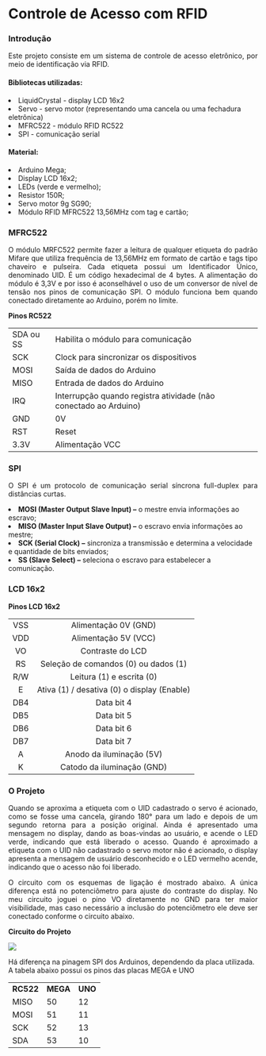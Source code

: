<h1>Controle de Acesso com RFID</h1>
<h3>Introdução</h3>
<p align=justify>Este projeto consiste em um sistema de controle de acesso eletrônico, por meio de identificação via RFID.</p>
<h4>Bibliotecas utilizadas:</h4>
<li>LiquidCrystal - display LCD 16x2</li>
<li>Servo - servo motor (representando uma cancela ou uma fechadura eletrônica)</li>
<li>MFRC522 - módulo RFID RC522</li>
<li>SPI - comunicação serial</li>
<h4>Material:</h4>
<li>Arduino Mega;</li>
<li>Display LCD 16x2;</li>
<li>LEDs (verde e vermelho);</li>
<li>Resistor 150R;</li>
<li>Servo motor 9g SG90;</li>
<li>Módulo RFID MFRC522 13,56MHz com tag e cartão;</li>
<h3>MFRC522</h3>
<p align=justify>O módulo MRFC522 permite fazer a leitura de qualquer etiqueta do padrão Mifare que utiliza frequência de 13,56MHz em formato de cartão e tags tipo chaveiro e pulseira. Cada etiqueta possui um Identificador Único, denominado UID. É um código hexadecimal de 4 bytes. A alimentação do módulo é 3,3V e por isso é aconselhável o uso de um conversor de nível de tensão nos pinos de comunicação SPI. O módulo funciona bem quando conectado diretamente ao Arduino, porém no limite.</p>
<p><b>Pinos RC522</b></p>
<table>
  <tr><td>SDA ou SS</td><td>Habilita o módulo para comunicação</td></tr>
  <tr><td>SCK</td><td>Clock para sincronizar os dispositivos</td></tr>
  <tr><td>MOSI</td><td>Saída de dados do Arduino</td></tr>
  <tr><td>MISO</td><td>Entrada de dados do Arduino</td></tr>
  <tr><td>IRQ</td><td>Interrupção quando registra atividade (não conectado ao Arduino)</td></tr>
  <tr><td>GND</td><td>0V</td></tr>
  <tr><td>RST</td><td>Reset</td></tr>
  <tr><td>3.3V</td><td>Alimentação VCC</td></tr>
</table>
<h3>SPI</h3>
<p align=justify>O SPI é um protocolo de comunicação serial síncrona full-duplex para distâncias curtas.</p>
<p><li><b>MOSI (Master Output Slave Input) –</b> o mestre envia informações ao escravo;</li>
  <li><b>MISO (Master Input Slave Output) –</b> o escravo envia informações ao mestre;</li>
  <li><b>SCK (Serial Clock) –</b> sincroniza a transmissão e determina a velocidade e quantidade de bits enviados;</li>
  <li><b>SS (Slave Select) –</b> seleciona o escravo para estabelecer a comunicação.</li></p>
<h3>LCD 16x2</h3>
<p><b>Pinos LCD 16x2</b></p>
<table>
  <tr align=center><td>VSS</td><td>Alimentação 0V (GND)</td></tr>
  <tr align=center><td>VDD</td><td>Alimentação 5V (VCC)</td></tr>
  <tr align=center><td>VO</td><td>Contraste do LCD</td></tr>
  <tr align=center><td>RS</td><td>Seleção de comandos (0) ou dados (1)</td></tr>
  <tr align=center><td>R/W</td><td>Leitura (1) e escrita (0)</td></tr>
  <tr align=center><td>E</td><td>Ativa (1) / desativa (0) o display (Enable)</td></tr>
  <tr align=center><td>DB4</td><td>Data bit 4</td></tr>
  <tr align=center><td>DB5</td><td>Data bit 5</td></tr>
  <tr align=center><td>DB6</td><td>Data bit 6</td></tr>
  <tr align=center><td>DB7</td><td>Data bit 7</td></tr>
  <tr align=center><td>A</td><td>Anodo da iluminação (5V)</td></tr>
  <tr align=center><td>K</td><td>Catodo da iluminação (GND)</td></tr>
</table>
<h3>O Projeto</h3>
<p align=justify>Quando se aproxima a etiqueta com o UID cadastrado o servo é acionado, como se fosse uma cancela, girando 180° para um lado e depois de um segundo retorna para a posição original. Ainda é apresentado uma mensagem no display, dando as boas-vindas ao usuário, e acende o LED verde, indicando que está liberado o acesso. Quando é aproximado a etiqueta com o UID não cadastrado o servo motor não é acionado, o display apresenta a mensagem de usuário desconhecido e o LED vermelho acende, indicando que o acesso não foi liberado.</p>
<p align=justify>O circuito com os esquemas de ligação é mostrado abaixo. A única diferença está no potenciômetro para ajuste do contraste do display. No meu circuito joguei o pino VO diretamente no GND para ter maior visibilidade, mas caso necessário a inclusão do potenciômetro ele deve ser conectado conforme o circuito abaixo.</p>
<p><b>Circuito do Projeto</b></p>
<img src="l1nq.com/7Z8Fp">
<p>Há diferença na pinagem SPI dos Arduinos, dependendo da placa utilizada. A tabela abaixo possui os pinos das placas MEGA e UNO</p>
<table>
  <tr><td><b>RC522</b></td><td><b>MEGA</b></td><td><b>UNO</b></td></tr>
  <tr><td>MISO</td><td>50</td><td>12</td></tr>
  <tr><td>MOSI</td><td>51</td><td>11</td></tr>
  <tr><td>SCK</td><td>52</td><td>13</td></tr>
  <tr><td>SDA</td><td>53</td><td>10</td></tr>
</table>
